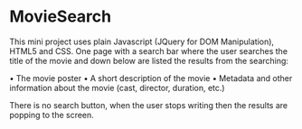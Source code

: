 # MovieSearch

This mini project uses plain Javascript (JQuery for DOM Manipulation), HTML5 and CSS.
One page with a search bar where the user searches the title of the movie and down below are listed the results from the searching:

• The movie poster 
• A short description of the movie 
• Metadata and other information about the movie (cast, director, duration, etc.)

There is no search button, when the user stops writing then the results are popping to the screen.
